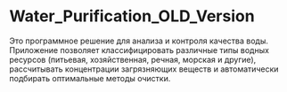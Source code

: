 # Water_Purification_OLD_Version
Это программное решение для анализа и контроля качества воды. Приложение позволяет классифицировать различные типы водных ресурсов (питьевая, хозяйственная, речная, морская и другие), рассчитывать концентрации загрязняющих веществ и автоматически подбирать оптимальные методы очистки.
